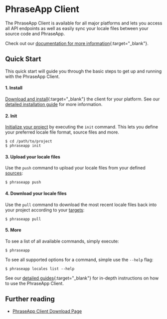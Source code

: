 # PhraseApp Client

The PhraseApp Client is available for all major platforms and lets you access all API endpoints as well as easily sync your locale files between your source code and PhraseApp.

Check out our [documentation for more information](http://docs.phraseapp.com/developers/cli/){:target="_blank"}.

## Quick Start

This quick start will guide you through the basic steps to get up and running with the PhraseApp Client.

#### 1. Install

[Download and install](https://phraseapp.com/cli){:target="_blank"} the client for your platform. See our [detailed installation guide](http://docs.phraseapp.com/developers/cli/installation#download) for more information.

#### 2. Init

[Initialize your project](http://docs.phraseapp.com/developers/cli/installation#initialization) by executing the `init` command. This lets you define your preferred locale file format, source files and more.

    $ cd /path/to/project
    $ phraseapp init

#### 3. Upload your locale files

Use the `push` command to upload your locale files from your defined [sources](http://docs.phraseapp.com/developers/cli/configuration#sources):

    $ phraseapp push

#### 4. Download your locale files

Use the `pull` command to download the most recent locale files back into your project according to your [targets](http://docs.phraseapp.com/developers/cli/configuration#targets):

    $ phraseapp pull

#### 5. More

To see a list of all available commands, simply execute:

    $ phraseapp

To see all supported options for a command, simple use the `--help` flag:

    $ phraseapp locales list --help

See our [detailed guides](http://docs.phraseapp.com/developers/cli/){:target="_blank"} for in-depth instructions on how to use the PhraseApp Client.

## Further reading
* [PhraseApp Client Download Page](https://phraseapp.com/cli)
